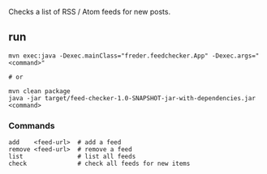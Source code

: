 Checks a list of RSS / Atom feeds for new posts.


## run

```shell
mvn exec:java -Dexec.mainClass="freder.feedchecker.App" -Dexec.args="<command>"

# or

mvn clean package
java -jar target/feed-checker-1.0-SNAPSHOT-jar-with-dependencies.jar <command>
```


### Commands

```shell
add    <feed-url>  # add a feed
remove <feed-url>  # remove a feed
list               # list all feeds
check              # check all feeds for new items
```

